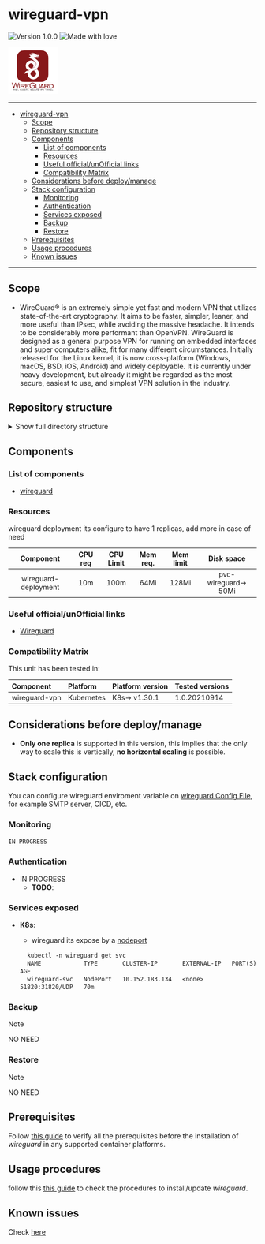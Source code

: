 # wireguard-vpn
![Version 1.0.0](https://img.shields.io/badge/version-1.0.0-blue)
![Made with love](https://img.shields.io/badge/Made_with_love-pink)

<img src="./docs/img/wireguard.png" width="100">

----
- [wireguard-vpn](#wireguard-vpn)
  - [Scope](#scope)
  - [Repository structure](#repository-structure)
  - [Components](#components)
    - [List of components](#list-of-components)
    - [Resources](#resources)
    - [Useful official/unOfficial links](#Useful-officialunOfficial-links)
    - [Compatibility Matrix](#compatibility-matrix)
  - [Considerations before deploy/manage](#considerations-before-deploymanage)
  - [Stack configuration](#stack-configuration)
    - [Monitoring](#monitoring)
    - [Authentication](#authentication)
    - [Services exposed](#services-exposed)
    - [Backup](#backup)
    - [Restore](#restore)
  - [Prerequisites](#prerequisites)
  - [Usage procedures](#usage-procedures)
  - [Known issues](#known-issues)
---
## Scope


-  WireGuard® is an extremely simple yet fast and modern VPN that utilizes state-of-the-art cryptography. It aims to be faster, simpler, leaner, and more useful than IPsec, while avoiding the massive headache. It intends to be considerably more performant than OpenVPN. WireGuard is designed as a general purpose VPN for running on embedded interfaces and super computers alike, fit for many different circumstances. Initially released for the Linux kernel, it is now cross-platform (Windows, macOS, BSD, iOS, Android) and widely deployable. It is currently under heavy development, but already it might be regarded as the most secure, easiest to use, and simplest VPN solution in the industry.

## Repository structure

<details>
  <summary>Show full directory structure</summary>

```bash
.
├── CHANGELOG.md
├── CODEOWNERS
├── README.md
└── k8s
    ├── namespace.yaml
    ├── wireguard-configmap.yaml
    ├── wireguard-storage.yaml
    ├── wireguard-svc.yaml
    └── wireguard.yaml
```
</details>

## Components

### List of components

* [wireguard](https://www.wireguard.com/)

### Resources

wireguard deployment its configure to have 1 replicas, add more in case of need

| Component                        | CPU req | CPU Limit | Mem req. | Mem limit | Disk space             |
|:--------------------------------:|:-------:|:---------:|:--------:|:---------:|:-----------------------:
| wireguard-deployment             | 10m     | 100m      | 64Mi     | 128Mi     | pvc-wireguard-> 50Mi   |

### Useful official/unOfficial links

* [Wireguard](https://www.wireguard.com/)


### Compatibility Matrix

This unit has been tested in:

| Component          | Platform        | Platform version    | Tested versions    |
|:-------------------|:----------------|:--------------------|:-------------------|
| wireguard-vpn      | Kubernetes      | K8s-> v1.30.1       | 1.0.20210914       |


## Considerations before deploy/manage


* **Only one replica** is supported in this version, this implies that the only way to scale this is vertically, **no horizontal scaling** is possible.


## Stack configuration

You can configure wireguard enviroment variable on [wireguard Config File](k8s/wireguard-configmap.yaml), for example SMTP server, CICD, etc.

### Monitoring

<!-- We have differents alerts in this template which covers differents scopes. The most revelant ones are the ones bound to service avilability which are the critical ones: -->

```console
IN PROGRESS
```

### Authentication

* IN PROGRESS
  * **TODO**: 

### Services exposed

* **K8s**:
  * wireguard its expose by a [nodeport](k8s/wireguard-svc.yaml)

  ```
    kubectl -n wireguard get svc
    NAME            TYPE       CLUSTER-IP       EXTERNAL-IP   PORT(S)           AGE
    wireguard-svc   NodePort   10.152.183.134   <none>        51820:31820/UDP   70m
  ```

### Backup
> [!NOTE]    
> NO NEED

### Restore
> [!NOTE]    
> NO NEED

## Prerequisites

Follow [this guide](./docs/prerequisites.md) to verify all the prerequisites before the installation of *wireguard* in any supported container platforms.

## Usage procedures

follow this [this guide](./docs/usage.md) to check the procedures to install/update *wireguard*.

## Known issues

Check [here](./doc/known-issues.md)
